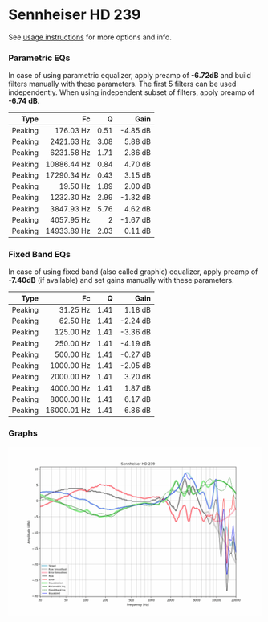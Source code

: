 # Sennheiser HD 239
See [usage instructions](https://github.com/jaakkopasanen/AutoEq#usage) for more options and info.

### Parametric EQs
In case of using parametric equalizer, apply preamp of **-6.72dB** and build filters manually
with these parameters. The first 5 filters can be used independently.
When using independent subset of filters, apply preamp of **-6.74 dB**.

| Type    | Fc          |    Q | Gain     |
|--------:|------------:|-----:|---------:|
| Peaking | 176.03 Hz   | 0.51 | -4.85 dB |
| Peaking | 2421.63 Hz  | 3.08 | 5.88 dB  |
| Peaking | 6231.58 Hz  | 1.71 | 2.86 dB  |
| Peaking | 10886.44 Hz | 0.84 | 4.70 dB  |
| Peaking | 17290.34 Hz | 0.43 | 3.15 dB  |
| Peaking | 19.50 Hz    | 1.89 | 2.00 dB  |
| Peaking | 1232.30 Hz  | 2.99 | -1.32 dB |
| Peaking | 3847.93 Hz  | 5.76 | 4.62 dB  |
| Peaking | 4057.95 Hz  | 2    | -1.67 dB |
| Peaking | 14933.89 Hz | 2.03 | 0.11 dB  |

### Fixed Band EQs
In case of using fixed band (also called graphic) equalizer, apply preamp of **-7.40dB**
(if available) and set gains manually with these parameters.

| Type    | Fc          |    Q | Gain     |
|--------:|------------:|-----:|---------:|
| Peaking | 31.25 Hz    | 1.41 | 1.18 dB  |
| Peaking | 62.50 Hz    | 1.41 | -2.24 dB |
| Peaking | 125.00 Hz   | 1.41 | -3.36 dB |
| Peaking | 250.00 Hz   | 1.41 | -4.19 dB |
| Peaking | 500.00 Hz   | 1.41 | -0.27 dB |
| Peaking | 1000.00 Hz  | 1.41 | -2.05 dB |
| Peaking | 2000.00 Hz  | 1.41 | 3.20 dB  |
| Peaking | 4000.00 Hz  | 1.41 | 1.87 dB  |
| Peaking | 8000.00 Hz  | 1.41 | 6.17 dB  |
| Peaking | 16000.01 Hz | 1.41 | 6.86 dB  |

### Graphs
![](./Sennheiser%20HD%20239.png)
